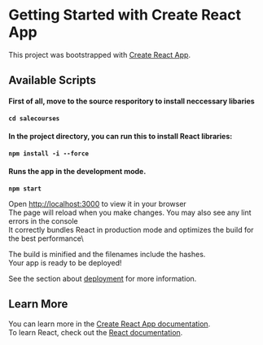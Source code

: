 # Getting Started with Create React App

This project was bootstrapped with [Create React App](https://github.com/facebook/create-react-app).

## Available Scripts
#### First of all, move to the source resporitory to install neccessary libaries
**`cd salecourses`**

#### In the project directory, you can run this to install React libraries:
**`npm install -i --force`**

#### Runs the app in the development mode.
**`npm start`**

Open [http://localhost:3000](http://localhost:3000) to view it in your browser\
The page will reload when you make changes. You may also see any lint errors in the console\
It correctly bundles React in production mode and optimizes the build for the best performance\

The build is minified and the filenames include the hashes.\
Your app is ready to be deployed!

See the section about [deployment](https://facebook.github.io/create-react-app/docs/deployment) for more information.

## Learn More
You can learn more in the [Create React App documentation](https://facebook.github.io/create-react-app/docs/getting-started).\
To learn React, check out the [React documentation](https://reactjs.org/).
